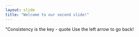 ```yaml
---
layout: slide
title: "Welcome to our second slide!"
---
```

"Consistency is the key - quote
Use the left arrow to go back!
